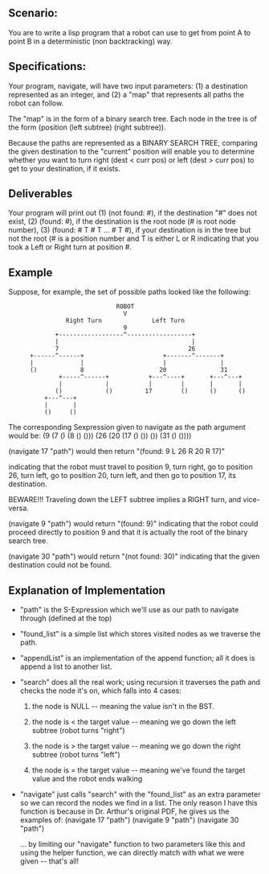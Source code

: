 Scenario: 
---------
You are to write a lisp program that a robot can use to get from point A to point B in a 
deterministic (non backtracking) way.

Specifications: 
---------------
Your program, navigate, will have two input parameters: 
	(1) a destination represented as an integer, and 
	(2) a "map" that represents all paths the robot can follow. 

The "map" is in the form of a binary search tree. Each node in the tree is of the form 
(position (left subtree) (right subtree)). 

Because the paths are represented as a BINARY SEARCH TREE, comparing the given destination 
to the "current" position will enable you to determine whether you want to turn right (dest < curr 
pos) or left (dest > curr pos) to get to your destination, if it exists. 

Deliverables
------------
Your program will print out 
(1) (not found: #), if the destination "#" does not exist, 
(2) (found: #), if the destination is the root node (# is root node number), 
(3) (found: # T # T ... # T #), if your destination is in the tree but not the root (# is a position 
number and T is either L or R indicating that you took a Left or Right turn at position #.

Example
-------
Suppose, for example, the set of possible paths looked like the following:

								  ROBOT 
									V 
					Right Turn 				Left Turn 
									9 
				 +------------------^------------------+ 
				 | 									   | 
				 7 									  26 
		  +------^------+ 					   +-------^-------+ 
		  | 			| 					   | 			   | 
		  () 			8 					  20 			   31 
				  +-----^------+           +---^----+ 		+---^---+ 
				  |            | 		   | 		| 		| 		| 
				 () 		   () 		  17 		() 		() 		() 
			  +---^---+ 
			  |       | 
			  ()     () 

The corresponding Sexpression given to navigate as the path argument would be: 
 (9 (7 () (8 () ())) 
 (26 (20 (17 () ()) 
 ()) 
 (31 () ()))) 

(navigate 17 "path") 
would then return "(found: 9 L 26 R 20 R 17)"

indicating that the robot must travel to position 9, turn right, go to position 26, turn left, go to 
position 20, turn left, and then go to position 17, its destination. 

BEWARE!!! Traveling down the LEFT subtree implies a RIGHT turn, and vice-versa.

(navigate 9 "path") 
would return "(found: 9)" 
indicating that the robot could proceed directly to position 9 and that it is actually the root of the binary search tree. 

(navigate 30 "path") 
would return "(not found: 30)" 
indicating that the given destination could not be found.

Explanation of Implementation
-----------------------------
- "path" is the S-Expression which we'll use as our path to 
navigate through (defined at the top)

- "found_list" is a simple list which stores visited nodes
as we traverse the path.

- "appendList" is an implementation of the append function;
all it does is append a list to another list.

- "search" does all the real work; using recursion it traverses
the path and checks the node it's on, which falls into 4 cases:

	1. the node is NULL -- meaning the value isn't in the BST.

	2. the node is < the target value -- meaning we go down the left subtree (robot turns "right")

	3. the node is > the target value -- meaning we go down the right subtree (robot turns "left")

	4. the node is = the target value -- meaning we've found the target value and the robot ends walking

- "navigate" just calls "search" with the "found_list" as an extra parameter so we can record the nodes
we find in a list.  The only reason I have this function is because in Dr. Arthur's original PDF,
he gives us the examples of:
(navigate 17 "path") 
(navigate 9 "path") 
(navigate 30 "path") 

	... by limiting our "navigate" function to two parameters like this and using the helper function, we can directly match with what we were given -- that's all!
